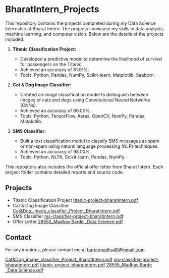 # BharatIntern_Projects

This repository contains the projects completed during my Data Science Internship at Bharat Intern. The projects showcase my skills in data analysis, machine learning, and computer vision. Below are the details of the projects included:

1. **Titanic Classification Project:**
   - Developed a predictive model to determine the likelihood of survival for passengers on the Titanic.
   - Achieved an accuracy of 81.01%.
   - Tools: Python, Pandas, NumPy, Scikit-learn, Matplotlib, Seaborn.

2. **Cat & Dog Image Classifier:**
   - Created an image classification model to distinguish between images of cats and dogs using Convolutional Neural Networks (CNNs).
   - Achieved an accuracy of 90.00%.
   - Tools: Python, TensorFlow, Keras, OpenCV, NumPy, Pandas, Matplotlib.

3. **SMS Classifier:**
   - Built a text classification model to classify SMS messages as spam or non-spam using natural language processing (NLP) techniques.
   - Achieved an accuracy of 98.00%.
   - Tools: Python, NLTK, Scikit-learn, Pandas, NumPy.

This repository also includes the official offer letter from Bharat Intern. Each project folder contains detailed reports and source code.

## Projects

- Titanic Classification Project [titanic-project-bharatintern.pdf](https://github.com/user-attachments/files/15858693/titanic-project-bharatintern.pdf)
- Cat & Dog Image Classifier  [Cat&Dog_image_classifier_Project_BharatIntern.pdf](https://github.com/user-attachments/files/15858689/Cat.Dog_image_classifier_Project_BharatIntern.pdf)
- SMS Classifier [ms-classifier-project-bharatintern.pdf](https://github.com/user-attachments/files/15858690/ms-classifier-project-bharatintern.pdf)
- Offer Letter [28555_Madhav Barde _Data Science.pdf](https://github.com/user-attachments/files/15858694/28555_Madhav.Barde._Data.Science.pdf)

## Contact

For any inquiries, please contact me at bardemadhv49@gmail.com


[Cat&Dog_image_classifier_Project_BharatIntern.pdf](https://github.com/user-attachments/files/15858689/Cat.Dog_image_classifier_Project_BharatIntern.pdf)
[ms-classifier-project-bharatintern.pdf](https://github.com/user-attachments/files/15858690/ms-classifier-project-bharatintern.pdf)
[titanic-project-bharatintern.pdf](https://github.com/user-attachments/files/15858693/titanic-project-bharatintern.pdf)
[28555_Madhav Barde _Data Science.pdf](https://github.com/user-attachments/files/15858694/28555_Madhav.Barde._Data.Science.pdf)
